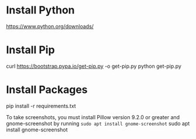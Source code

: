 # Install Python
https://www.python.org/downloads/


# Install Pip
curl https://bootstrap.pypa.io/get-pip.py -o get-pip.py
python get-pip.py

# Install Packages
pip install -r requirements.txt


To take screenshots, you must install Pillow version 9.2.0 or greater and gnome-screenshot by running `sudo apt install gnome-screenshot`
sudo apt install gnome-screenshot